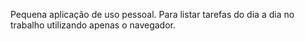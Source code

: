 Pequena aplicação de uso pessoal.
Para listar tarefas do dia a dia no trabalho utilizando apenas o navegador.
